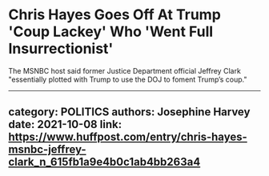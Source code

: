 # Chris Hayes Goes Off At Trump 'Coup Lackey' Who 'Went Full Insurrectionist'

The MSNBC host said former Justice Department official Jeffrey Clark "essentially plotted with Trump to use the DOJ to foment Trump’s coup."

---
category: POLITICS
authors: Josephine Harvey
date: 2021-10-08
link: https://www.huffpost.com/entry/chris-hayes-msnbc-jeffrey-clark_n_615fb1a9e4b0c1ab4bb263a4
---
